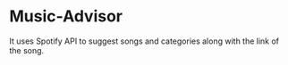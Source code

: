 # Music-Advisor
It uses Spotify API to suggest songs and categories along with the link of the song.
